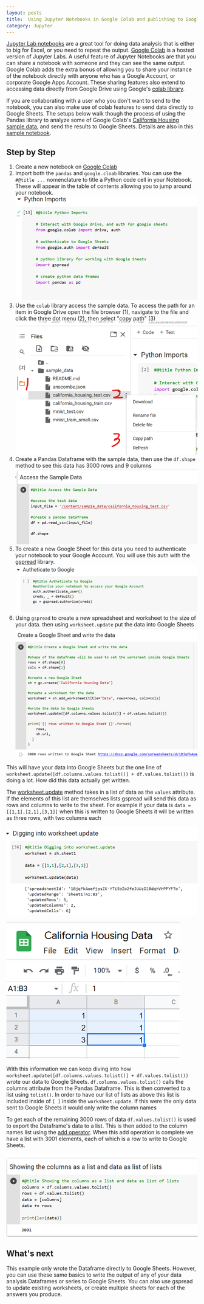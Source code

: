 ```yaml
---
layout: posts
title:  Using Jupyter Notebooks in Google Colab and publishing to Google Sheets
category: Jupyter
---
```


[Jupyter Lab notebooks](https://jupyter.org/try-jupyter/lab/)  are a great tool for doing data analysis that is either to big for Excel, or you need to repeat the output. [Google Colab](https://colab.research.google.com/) is a hosted version of Jupyter Labs. A useful feature of Jupyter Notebooks are that you can share a notebook with someone and they can see the same output. Google Colab adds the extra bonus of allowing you to share your instance of the notebook directly with anyone who has a Google Account, or corporate Google Apps Account. These sharing features also extend to accessing data directly from Google Drive using Google's [colab library](https://github.com/googlecolab/colabtools/tree/main/google/colab).

If you are collaborating with a user who you don't want to send to the notebook, you can also make use of colab features to send data directly to Google Sheets. The setups below walk though the process of using the Pandas library to analyze some of Google Colab's [California Housing sample data](https://developers.google.com/machine-learning/crash-course/california-housing-data-description), and send the results to Google Sheets. Details are also in this [sample notebook](https://github.com/z1g1/notebooks/blob/main/Colab_demo.ipynb).

## Step by Step
1. Create a new notebook on  [Google Colab](https://colab.research.google.com/) 
1. Import both the ```pandas``` and ```google.cloab``` libraries. You can use the ```#@title ...``` nomenclature to title a Python code cell in your Notebook. These will appear in the table of contents allowing you to jump around your notebook.
![python code importing colab and pandas libraries](/assets/images/google-colab-01.png)
1. Use the ```colab``` library access the sample data.  To access the path for an item in Google Drive open the file browser (1), navigate to the file and click the three dot menu (2), then select "copy path" (3) 
![use copy path to get an object's Google Drive path](/assets/images/google-colab-02.png)
1. Create a Pandas Dataframe with the sample data, then use the ```df.shape``` method to see this data has 3000 rows and 9 columns 
![code cell showing accessing the sample data](/assets/images/google-colab-03.png)
1. To create a new Google Sheet for this data you need to authenticate your notebook to your Google Account.  You will use this auth with the [gspread](https://docs.gspread.org/en/v5.7.0/index.html) library. 
![code cell showing using gspread authentication](/assets/images/google-colab-04.png)
1. Using ```gspread``` to create a new spreadsheet and worksheet to the size of your data. then using ```worksheet.update``` put the data into Google Sheets
![Code cell using gspread update](/assets/images/google-colab-05.png)

This will have your data into Google Sheets but the one line of ```worksheet.update([df.columns.values.tolist()] + df.values.tolist())``` is doing a lot. How did this data actually get written. 

The [worksheet.update](https://docs.gspread.org/en/v5.7.0/api/models/worksheet.html#gspread.worksheet.Worksheet.update) method takes in a list of data as the ```values``` attribute. If the elements of this list are themselves lists gspread will send this data as rows and columns to write to the sheet. For example if your data is ```data = [[1,1],[2,1],[3,1]]``` when this is written to Google Sheets it will be written as three rows, with two columns each 

![a code cell passing a list of lists to gspread](/assets/images/google-colab-06.png)

![the output of the code cell above in Google Sheets](/assets/images/google-colab-07.png)

With this information we can keep diving into how ```worksheet.update([df.columns.values.tolist()] + df.values.tolist())``` wrote our data to Google Sheets. ```df.columns.values.tolist()``` calls the columns attribute from the Pandas Dataframe. This is then converted to a list using ```tolist()```. In order to have our list of lists as above this list is included inside of ```[ ]``` inside the ```worksheet.update```. If this were the only data sent to Google Sheets it would only write the column names 

To get each of the remaining 3000 rows of data ```df.values.tolist()``` is used to export the Dataframe's data to a list. This is then added to the column names list using the [add operator](https://docs.python.org/3/reference/datamodel.html#object.__add__). When this add operation is complete we have a list with 3001 elements, each of which is a row to write to Google Sheets.

![code cell showing how the columns and data were put together for Google Sheets](/assets/images/google-colab-08.png)

## What's next
This example only wrote the Dataframe directly to Google Sheets. However, you can use these same basics to write the output of any of your data analysis  Dataframes or series to Google Sheets. You can also use gspread to update existing worksheets, or create multiple sheets for each of the answers you produce. 